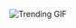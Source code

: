 
<!-- GIF_SECTION -->
![Trending GIF](https://media3.giphy.com/media/v1.Y2lkPThiYjIxNzcyNG9iMmdxcGRkN2oweGxsNTR2ZzJjNjFraG1xMmQwdGx2cjNrYTNrYyZlcD12MV9naWZzX3NlYXJjaCZjdD1n/TDyxBGZcViZnoye8iN/giphy.gif)
<!-- END_GIF_SECTION -->
